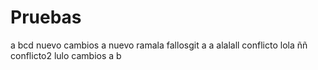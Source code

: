 # Pruebas
a bcd
nuevo
cambios
a
nuevo ramala
fallosgit 
a
a
alalall
conflicto
lola
ññ
conflicto2
lulo
cambios
a
b